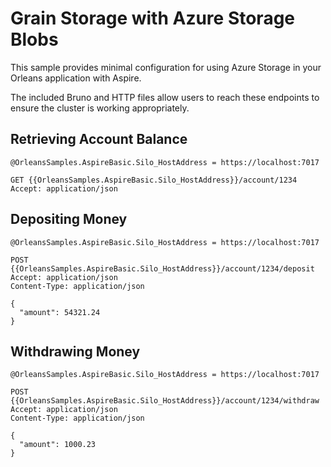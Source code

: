 # Grain Storage with Azure Storage Blobs

This sample provides minimal configuration for using Azure Storage in your Orleans application with Aspire.

The included Bruno and HTTP files allow users to reach these endpoints to ensure the cluster is working appropriately.

## Retrieving Account Balance

```
@OrleansSamples.AspireBasic.Silo_HostAddress = https://localhost:7017

GET {{OrleansSamples.AspireBasic.Silo_HostAddress}}/account/1234
Accept: application/json
```

## Depositing Money

```
@OrleansSamples.AspireBasic.Silo_HostAddress = https://localhost:7017

POST {{OrleansSamples.AspireBasic.Silo_HostAddress}}/account/1234/deposit
Accept: application/json
Content-Type: application/json

{
  "amount": 54321.24
}
```

## Withdrawing Money

```
@OrleansSamples.AspireBasic.Silo_HostAddress = https://localhost:7017

POST {{OrleansSamples.AspireBasic.Silo_HostAddress}}/account/1234/withdraw
Accept: application/json
Content-Type: application/json

{
  "amount": 1000.23
}
```